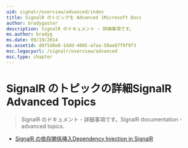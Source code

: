 ```yaml
---
uid: signalr/overview/advanced/index
title: SignalR のトピックを Advanced |Microsoft Docs
author: bradygaster
description: SignalR のドキュメント - 詳細事項です。
ms.author: bradyg
ms.date: 09/19/2014
ms.assetid: d8f5d0e8-1ddd-4005-a7aa-50ae87f9f9f3
msc.legacyurl: /signalr/overview/advanced
msc.type: chapter
---
```

<a name="signalr-advanced-topics"></a><span data-ttu-id="b1686-103">SignalR のトピックの詳細</span><span class="sxs-lookup"><span data-stu-id="b1686-103">SignalR Advanced Topics</span></span>
====================
> <span data-ttu-id="b1686-104">SignalR のドキュメント - 詳細事項です。</span><span class="sxs-lookup"><span data-stu-id="b1686-104">SignalR documentation - advanced topics.</span></span>


- [<span data-ttu-id="b1686-105">SignalR の依存関係挿入</span><span class="sxs-lookup"><span data-stu-id="b1686-105">Dependency Injection in SignalR</span></span>](dependency-injection.md)
